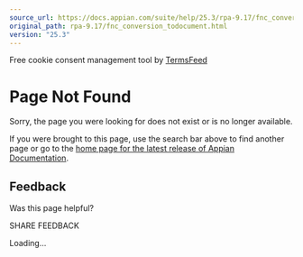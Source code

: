 ```yaml
---
source_url: https://docs.appian.com/suite/help/25.3/rpa-9.17/fnc_conversion_todocument.html
original_path: rpa-9.17/fnc_conversion_todocument.html
version: "25.3"
---
```


Free cookie consent management tool by [TermsFeed](https://www.termsfeed.com/)

# Page Not Found

Sorry, the page you were looking for does not exist or is no longer available.

If you were brought to this page, use the search bar above to find another page or go to the [home page for the latest release of Appian Documentation](https://docs.appian.com/suite/help/latest/).

## Feedback

Was this page helpful?

SHARE FEEDBACK

Loading...